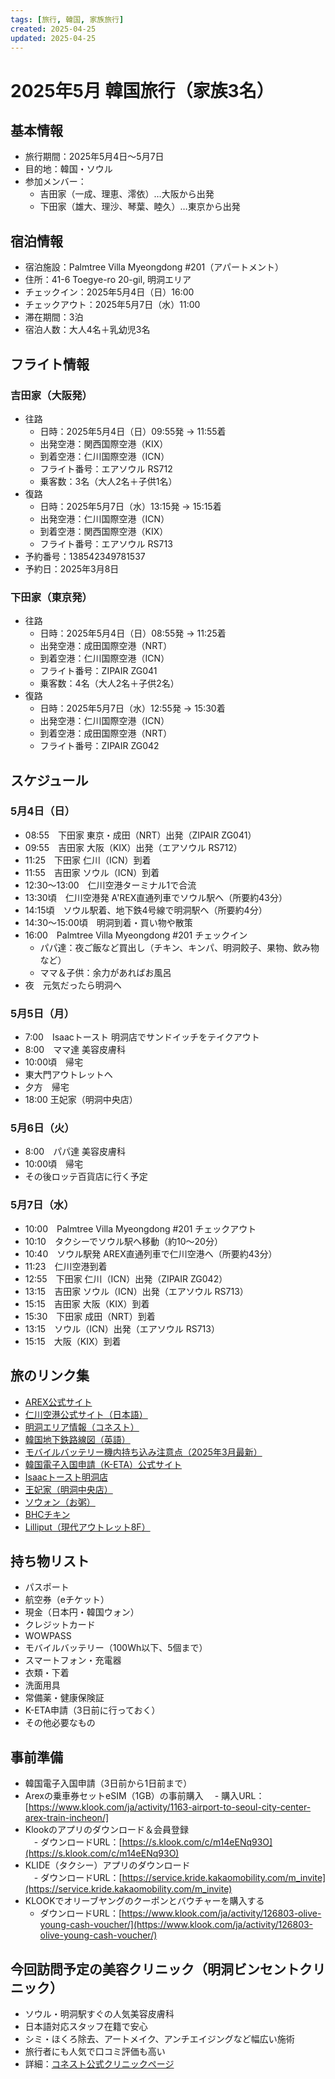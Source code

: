 ```yaml
---
tags: [旅行, 韓国, 家族旅行]
created: 2025-04-25
updated: 2025-04-25
---
```


# 2025年5月 韓国旅行（家族3名）

## 基本情報
- 旅行期間：2025年5月4日〜5月7日
- 目的地：韓国・ソウル
- 参加メンバー：
  - 吉田家（一成、理恵、澪依）…大阪から出発
  - 下田家（雄大、理沙、琴葉、睦久）…東京から出発

## 宿泊情報
- 宿泊施設：Palmtree Villa Myeongdong #201（アパートメント）
- 住所：41-6 Toegye-ro 20-gil, 明洞エリア
- チェックイン：2025年5月4日（日）16:00
- チェックアウト：2025年5月7日（水）11:00
- 滞在期間：3泊
- 宿泊人数：大人4名＋乳幼児3名

## フライト情報

### 吉田家（大阪発）
- 往路
  - 日時：2025年5月4日（日）09:55発 → 11:55着
  - 出発空港：関西国際空港（KIX）
  - 到着空港：仁川国際空港（ICN）
  - フライト番号：エアソウル RS712
  - 乗客数：3名（大人2名＋子供1名）
- 復路
  - 日時：2025年5月7日（水）13:15発 → 15:15着
  - 出発空港：仁川国際空港（ICN）
  - 到着空港：関西国際空港（KIX）
  - フライト番号：エアソウル RS713
- 予約番号：138542349781537
- 予約日：2025年3月8日

### 下田家（東京発）
- 往路
  - 日時：2025年5月4日（日）08:55発 → 11:25着
  - 出発空港：成田国際空港（NRT）
  - 到着空港：仁川国際空港（ICN）
  - フライト番号：ZIPAIR ZG041
  - 乗客数：4名（大人2名＋子供2名）
- 復路
  - 日時：2025年5月7日（水）12:55発 → 15:30着
  - 出発空港：仁川国際空港（ICN）
  - 到着空港：成田国際空港（NRT）
  - フライト番号：ZIPAIR ZG042

## スケジュール

### 5月4日（日）
- 08:55　下田家 東京・成田（NRT）出発（ZIPAIR ZG041）
- 09:55　吉田家 大阪（KIX）出発（エアソウル RS712）
- 11:25　下田家 仁川（ICN）到着
- 11:55　吉田家 ソウル（ICN）到着
- 12:30〜13:00　仁川空港ターミナル1で合流
- 13:30頃　仁川空港発 A'REX直通列車でソウル駅へ（所要約43分）
- 14:15頃　ソウル駅着、地下鉄4号線で明洞駅へ（所要約4分）
- 14:30〜15:00頃　明洞到着・買い物や散策
- 16:00　Palmtree Villa Myeongdong #201 チェックイン
  - パパ達：夜ご飯など買出し（チキン、キンパ、明洞餃子、果物、飲み物など）
  - ママ＆子供：余力があればお風呂
- 夜　元気だったら明洞へ

### 5月5日（月）
- 7:00　Isaacトースト 明洞店でサンドイッチをテイクアウト
- 8:00　ママ達 美容皮膚科
- 10:00頃　帰宅
- 東大門アウトレットへ
- 夕方　帰宅
- 18:00 王妃家（明洞中央店）

### 5月6日（火）
- 8:00　パパ達 美容皮膚科
- 10:00頃　帰宅
- その後ロッテ百貨店に行く予定

### 5月7日（水）
- 10:00　Palmtree Villa Myeongdong #201 チェックアウト
- 10:10　タクシーでソウル駅へ移動（約10〜20分）
- 10:40　ソウル駅発 AREX直通列車で仁川空港へ（所要約43分）
- 11:23　仁川空港到着
- 12:55　下田家 仁川（ICN）出発（ZIPAIR ZG042）
- 13:15　吉田家 ソウル（ICN）出発（エアソウル RS713）
- 15:15　吉田家 大阪（KIX）到着
- 15:30　下田家 成田（NRT）到着
- 13:15　ソウル（ICN）出発（エアソウル RS713）
- 15:15　大阪（KIX）到着


## 旅のリンク集
- [AREX公式サイト](https://www.arex.co.kr/main.do)
- [仁川空港公式サイト（日本語）](https://www.airport.kr/ap/ja/index.do)
- [明洞エリア情報（コネスト）](https://www.konest.com/contents/area_mise_detail.html?id=1)
- [韓国地下鉄路線図（英語）](https://www.seoulmetro.co.kr/en/page.do?menuIdx=355)
- [モバイルバッテリー機内持ち込み注意点（2025年3月最新）](https://tantoonni-log.com/korea-mobile-battery/)
- [韓国電子入国申請（K-ETA）公式サイト](https://www.k-eta.go.kr/portal/newapply/index.do?locale=JP)
- [Isaacトースト明洞店](https://www.konest.com/contents/gourmet_mise_detail.html?id=11006)
- [王妃家（明洞中央店）](https://www.konest.com/contents/gourmet_mise_detail.html?id=5519&mobile)
- [ソウォン（お粥）](https://tabelog.com/southkorea/A5301/A530101/53000396/)
- [BHCチキン](https://www.konest.com/contents/gourmet_mise_detail.html?id=15851)
- [Lilliput（現代アウトレット8F）](https://www.youtube.com/watch?v=87rIyAdoBHo)

## 持ち物リスト
- パスポート
- 航空券（eチケット）
- 現金（日本円・韓国ウォン）
- クレジットカード
- WOWPASS
- モバイルバッテリー（100Wh以下、5個まで）
- スマートフォン・充電器
- 衣類・下着
- 洗面用具
- 常備薬・健康保険証
- K-ETA申請（3日前に行っておく）
- その他必要なもの

## 事前準備
- 韓国電子入国申請（3日前から1日前まで）
- Arexの乗車券セットeSIM（1GB）の事前購入
　- 購入URL：[https://www.klook.com/ja/activity/1163-airport-to-seoul-city-center-arex-train-incheon/]
- Klookのアプリのダウンロード＆会員登録  
　- ダウンロードURL：[https://s.klook.com/c/m14eENq93O](https://s.klook.com/c/m14eENq93O)
- KLIDE（タクシー）アプリのダウンロード  
　- ダウンロードURL：[https://service.kride.kakaomobility.com/m_invite](https://service.kride.kakaomobility.com/m_invite)
- KLOOKでオリーブヤングのクーポンとバウチャーを購入する
  - ダウンロードURL：[https://www.klook.com/ja/activity/126803-olive-young-cash-voucher/](https://www.klook.com/ja/activity/126803-olive-young-cash-voucher/)
   
## 今回訪問予定の美容クリニック（明洞ビンセントクリニック）
- ソウル・明洞駅すぐの人気美容皮膚科
- 日本語対応スタッフ在籍で安心
- シミ・ほくろ除去、アートメイク、アンチエイジングなど幅広い施術
- 旅行者にも人気で口コミ評価も高い
- 詳細：[コネスト公式クリニックページ](https://www.konest.com/contents/clinic_mise_detail.html?id=31341)

